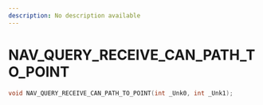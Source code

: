 ```yaml
---
description: No description available 
---
```


# NAV_QUERY_RECEIVE_CAN_PATH_TO_POINT

```cpp
void NAV_QUERY_RECEIVE_CAN_PATH_TO_POINT(int _Unk0, int _Unk1);
```